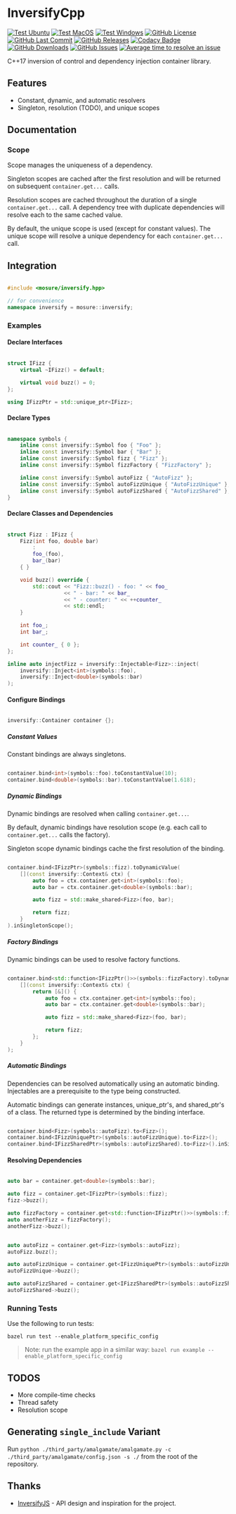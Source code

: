 # InversifyCpp

[![Test Ubuntu](https://github.com/mosure/inversifycpp/workflows/ubuntu/badge.svg)](https://github.com/Mosure/InversifyCpp/actions?query=workflow%3Aubuntu)
[![Test MacOS](https://github.com/mosure/inversifycpp/workflows/macos/badge.svg)](https://github.com/Mosure/InversifyCpp/actions?query=workflow%3Amacos)
[![Test Windows](https://github.com/mosure/inversifycpp/workflows/windows/badge.svg)](https://github.com/Mosure/InversifyCpp/actions?query=workflow%3Awindows)
[![GitHub License](https://img.shields.io/github/license/mosure/inversifycpp)](https://raw.githubusercontent.com/mosure/inversifycpp/main/LICENSE)
[![GitHub Last Commit](https://img.shields.io/github/last-commit/mosure/inversifycpp)](https://github.com/mosure/inversifycpp)
[![GitHub Releases](https://img.shields.io/github/v/release/mosure/inversifycpp?include_prereleases&sort=semver)](https://github.com/mosure/inversifycpp/releases)
[![Codacy Badge](https://app.codacy.com/project/badge/Grade/ed98bee84ee14c8eb6ad6a0f85b94ca1)](https://www.codacy.com/gh/Mosure/InversifyCpp/dashboard?utm_source=github.com&amp;utm_medium=referral&amp;utm_content=Mosure/InversifyCpp&amp;utm_campaign=Badge_Grade)
[![GitHub Downloads](https://img.shields.io/github/downloads/mosure/inversifycpp/total)](https://github.com/mosure/inversifycpp/releases)
[![GitHub Issues](https://img.shields.io/github/issues/mosure/inversifycpp)](https://github.com/mosure/inversifycpp/issues)
[![Average time to resolve an issue](http://isitmaintained.com/badge/resolution/mosure/inversifycpp.svg)](http://isitmaintained.com/project/mosure/inversifycpp "Average time to resolve an issue")

C++17 inversion of control and dependency injection container library.

## Features
*   Constant, dynamic, and automatic resolvers
*   Singleton, resolution (TODO), and unique scopes

## Documentation

### Scope
Scope manages the uniqueness of a dependency.

Singleton scopes are cached after the first resolution and will be returned on subsequent `container.get...` calls.

Resolution scopes are cached throughout the duration of a single `container.get...` call. A dependency tree with duplicate dependencies will resolve each to the same cached value.

By default, the unique scope is used (except for constant values). The unique scope will resolve a unique dependency for each `container.get...` call.

## Integration

```cpp

#include <mosure/inversify.hpp>

// for convenience
namespace inversify = mosure::inversify;

```

### Examples

#### Declare Interfaces

```cpp

struct IFizz {
    virtual ~IFizz() = default;

    virtual void buzz() = 0;
};

using IFizzPtr = std::unique_ptr<IFizz>;

```

#### Declare Types

```cpp

namespace symbols {
    inline const inversify::Symbol foo { "Foo" };
    inline const inversify::Symbol bar { "Bar" };
    inline const inversify::Symbol fizz { "Fizz" };
    inline const inversify::Symbol fizzFactory { "FizzFactory" };

    inline const inversify::Symbol autoFizz { "AutoFizz" };
    inline const inversify::Symbol autoFizzUnique { "AutoFizzUnique" };
    inline const inversify::Symbol autoFizzShared { "AutoFizzShared" };
}

```

#### Declare Classes and Dependencies

```cpp

struct Fizz : IFizz {
    Fizz(int foo, double bar)
        :
        foo_(foo),
        bar_(bar)
    { }

    void buzz() override {
        std::cout << "Fizz::buzz() - foo: " << foo_
                  << " - bar: " << bar_
                  << " - counter: " << ++counter_
                  << std::endl;
    }

    int foo_;
    int bar_;

    int counter_ { 0 };
};

inline auto injectFizz = inversify::Injectable<Fizz>::inject(
    inversify::Inject<int>(symbols::foo),
    inversify::Inject<double>(symbols::bar)
);

```

#### Configure Bindings

```cpp

inversify::Container container {};

```

##### Constant Values

Constant bindings are always singletons.

```cpp

container.bind<int>(symbols::foo).toConstantValue(10);
container.bind<double>(symbols::bar).toConstantValue(1.618);

```

##### Dynamic Bindings

Dynamic bindings are resolved when calling `container.get...`.

By default, dynamic bindings have resolution scope (e.g. each call to `container.get...` calls the factory).

Singleton scope dynamic bindings cache the first resolution of the binding.

```cpp

container.bind<IFizzPtr>(symbols::fizz).toDynamicValue(
    [](const inversify::Context& ctx) {
        auto foo = ctx.container.get<int>(symbols::foo);
        auto bar = ctx.container.get<double>(symbols::bar);

        auto fizz = std::make_shared<Fizz>(foo, bar);

        return fizz;
    }
).inSingletonScope();

```

##### Factory Bindings

Dynamic bindings can be used to resolve factory functions.

```cpp

container.bind<std::function<IFizzPtr()>>(symbols::fizzFactory).toDynamicValue(
    [](const inversify::Context& ctx) {
        return [&]() {
            auto foo = ctx.container.get<int>(symbols::foo);
            auto bar = ctx.container.get<double>(symbols::bar);

            auto fizz = std::make_shared<Fizz>(foo, bar);

            return fizz;
        };
    }
);

```

##### Automatic Bindings

Dependencies can be resolved automatically using an automatic binding. Injectables are a prerequisite to the type being constructed.

Automatic bindings can generate instances, unique_ptr's, and shared_ptr's of a class. The returned type is determined by the binding interface.

```cpp

container.bind<Fizz>(symbols::autoFizz).to<Fizz>();
container.bind<IFizzUniquePtr>(symbols::autoFizzUnique).to<Fizz>();
container.bind<IFizzSharedPtr>(symbols::autoFizzShared).to<Fizz>().inSingletonScope();

```

#### Resolving Dependencies

```cpp

auto bar = container.get<double>(symbols::bar);

auto fizz = container.get<IFizzPtr>(symbols::fizz);
fizz->buzz();

auto fizzFactory = container.get<std::function<IFizzPtr()>>(symbols::fizzFactory);
auto anotherFizz = fizzFactory();
anotherFizz->buzz();


auto autoFizz = container.get<Fizz>(symbols::autoFizz);
autoFizz.buzz();

auto autoFizzUnique = container.get<IFizzUniquePtr>(symbols::autoFizzUnique);
autoFizzUnique->buzz();

auto autoFizzShared = container.get<IFizzSharedPtr>(symbols::autoFizzShared);
autoFizzShared->buzz();

```

### Running Tests

Use the following to run tests:

`bazel run test --enable_platform_specific_config`

> Note: run the example app in a similar way: `bazel run example --enable_platform_specific_config`

## TODOS
*   More compile-time checks
*   Thread safety
*   Resolution scope

## Generating `single_include` Variant

Run `python ./third_party/amalgamate/amalgamate.py -c ./third_party/amalgamate/config.json -s ./` from the root of the repository.

## Thanks

*   [InversifyJS](https://inversify.io/) - API design and inspiration for the project.
